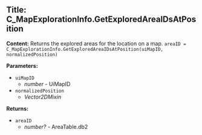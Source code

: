 ## Title: C_MapExplorationInfo.GetExploredAreaIDsAtPosition

**Content:**
Returns the explored areas for the location on a map.
`areaID = C_MapExplorationInfo.GetExploredAreaIDsAtPosition(uiMapID, normalizedPosition)`

**Parameters:**
- `uiMapID`
  - *number* - UiMapID
- `normalizedPosition`
  - *Vector2DMixin*

**Returns:**
- `areaID`
  - *number?* - AreaTable.db2